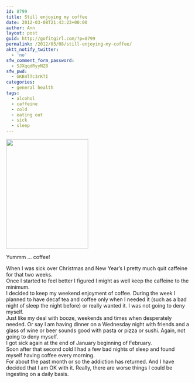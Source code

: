 ```yaml
---
id: 8799
title: Still enjoying my coffee
date: 2012-03-08T21:43:23+00:00
author: Ann
layout: post
guid: http://gofitgirl.com/?p=8799
permalink: /2012/03/08/still-enjoying-my-coffee/
aktt_notify_twitter:
  - 'no'
sfw_comment_form_password:
  - SJXqqdRyyNZ8
sfw_pwd:
  - GKB4lTc3rKTI
categories:
  - general health
tags:
  - alcohol
  - caffeine
  - cold
  - eating out
  - sick
  - sleep
---
```

<div id="attachment_8805" style="width: 234px" class="wp-caption alignleft">
  <a href="http://gofitgirl.com/blog/wp-content/uploads/2012/03/coffee-addiction.jpg"><img class="size-medium wp-image-8805" title="coffee addiction" src="http://gofitgirl.com/blog/wp-content/uploads/2012/03/coffee-addiction-224x300.jpg" alt="" width="224" height="300" /></a>
  
  <p class="wp-caption-text">
    Yummm ... coffee!
  </p>
</div>

  
When I was sick over Christmas and New Year&#8217;s I pretty much quit caffeine for that two weeks.  
Once I started to feel better I figured I might as well keep the caffeine to the minimum.  
I decided to keep my weekend enjoyment of coffee. During the week I planned to have decaf tea and coffee only when I needed it (such as a bad night of sleep the night before) or really wanted it. I was not going to deny myself.  
Just like my deal with booze, weekends and times when desperately needed. Or say I am having dinner on a Wednesday night with friends and a glass of wine or beer sounds good with pasta or pizza or sushi. Again, not going to deny myself.  
I got sick again at the end of January beginning of February.  
Soon after that second cold I had a few bad nights of sleep and found myself having coffee every morning.  
For about the past month or so the addiction has returned. And I have decided that I am OK with it. Really, there are worse things I could be ingesting on a daily basis.